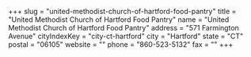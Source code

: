 +++
slug = "united-methodist-church-of-hartford-food-pantry"
title = "United Methodist Church of Hartford Food Pantry"
name = "United Methodist Church of Hartford Food Pantry"
address = "571 Farmington Avenue"
cityIndexKey = "city-ct-hartford"
city = "Hartford"
state = "CT"
postal = "06105"
website = ""
phone = "860-523-5132"
fax = ""
+++
